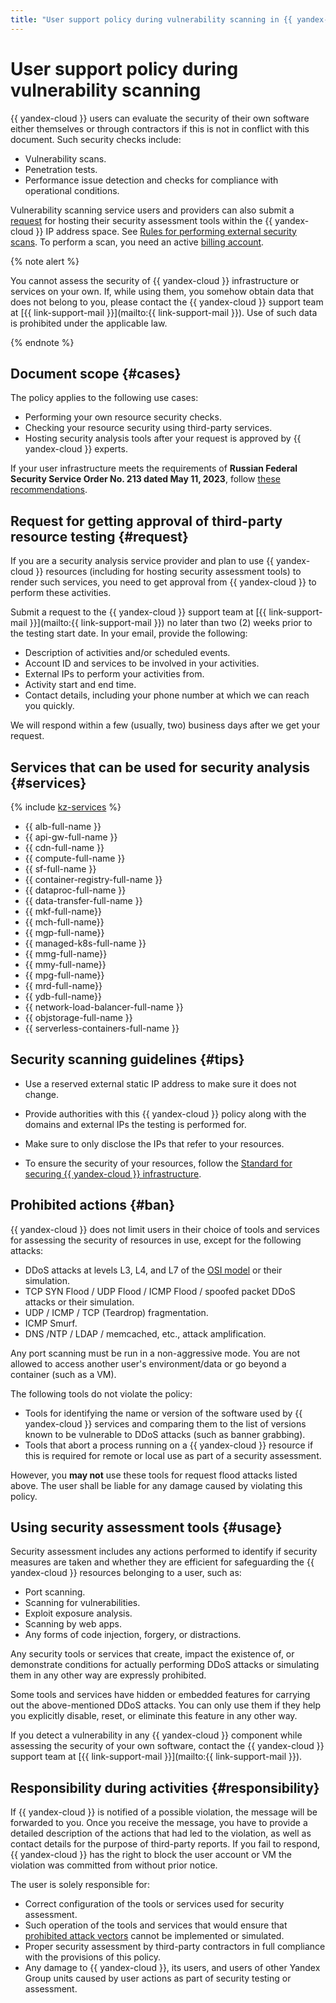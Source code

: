 ```yaml
---
title: "User support policy during vulnerability scanning in {{ yandex-cloud }}"
---
```


# User support policy during vulnerability scanning

{{ yandex-cloud }} users can evaluate the security of their own software either themselves or through contractors if this is not in conflict with this document. Such security checks include:

* Vulnerability scans.
* Penetration tests.
* Performance issue detection and checks for compliance with operational conditions.

Vulnerability scanning service users and providers can also submit a [request](#request) for hosting their security assessment tools within the {{ yandex-cloud }} IP address space. See [Rules for performing external security scans](https://yandex.ru/legal/cloud_pentest/?lang=en). To perform a scan, you need an active [billing account](../../billing/concepts/billing-account.md).

{% note alert %}

You cannot assess the security of {{ yandex-cloud }} infrastructure or services on your own. If, while using them, you somehow obtain data that does not belong to you, please contact the {{ yandex-cloud }} support team at [{{ link-support-mail }}](mailto:{{ link-support-mail }}). Use of such data is prohibited under the applicable law.

{% endnote %}

## Document scope {#cases}

The policy applies to the following use cases:

* Performing your own resource security checks.
* Checking your resource security using third-party services.
* Hosting security analysis tools after your request is approved by {{ yandex-cloud }} experts.

If your user infrastructure meets the requirements of **Russian Federal Security Service Order No. 213 dated May 11, 2023**, follow [these recommendations](#tips).

## Request for getting approval of third-party resource testing {#request}

If you are a security analysis service provider and plan to use {{ yandex-cloud }} resources (including for hosting security assessment tools) to render such services, you need to get approval from {{ yandex-cloud }} to perform these activities.

Submit a request to the {{ yandex-cloud }} support team at [{{ link-support-mail }}](mailto:{{ link-support-mail }}) no later than two (2) weeks prior to the testing start date. In your email, provide the following:

* Description of activities and/or scheduled events.
* Account ID and services to be involved in your activities.
* External IPs to perform your activities from.
* Activity start and end time.
* Contact details, including your phone number at which we can reach you quickly.

We will respond within a few (usually, two) business days after we get your request.

## Services that can be used for security analysis {#services}

{% include [kz-services](../../_includes/kz-services.md) %}

* {{ alb-full-name }}
* {{ api-gw-full-name }}
* {{ cdn-full-name }}
* {{ compute-full-name }}
* {{ sf-full-name }}
* {{ container-registry-full-name }}
* {{ dataproc-full-name }}
* {{ data-transfer-full-name }}
* {{ mkf-full-name}}
* {{ mch-full-name}}
* {{ mgp-full-name}}
* {{ managed-k8s-full-name }}
* {{ mmg-full-name}}
* {{ mmy-full-name}}
* {{ mpg-full-name}}
* {{ mrd-full-name}}
* {{ ydb-full-name}}
* {{ network-load-balancer-full-name }}
* {{ objstorage-full-name }}
* {{ serverless-containers-full-name }}

## Security scanning guidelines {#tips}

* Use a reserved external static IP address to make sure it does not change.

* Provide authorities with this {{ yandex-cloud }} policy along with the domains and external IPs the testing is performed for.

* Make sure to only disclose the IPs that refer to your resources.

* To ensure the security of your resources, follow the [Standard for securing {{ yandex-cloud }} infrastructure](../standard/all.md).

## Prohibited actions {#ban}

{{ yandex-cloud }} does not limit users in their choice of tools and services for assessing the security of resources in use, except for the following attacks:

* DDoS attacks at levels L3, L4, and L7 of the [OSI model](https://en.wikipedia.org/wiki/OSI_model) or their simulation.
* TCP SYN Flood / UDP Flood / ICMP Flood / spoofed packet DDoS attacks or their simulation.
* UDP / ICMP / TCP (Teardrop) fragmentation.
* ICMP Smurf.
* DNS /NTP / LDAP / memcached, etc., attack amplification.

Any port scanning must be run in a non-aggressive mode. You are not allowed to access another user's environment/data or go beyond a container (such as a VM).

The following tools do not violate the policy:

* Tools for identifying the name or version of the software used by {{ yandex-cloud }} services and comparing them to the list of versions known to be vulnerable to DDoS attacks (such as banner grabbing).
* Tools that abort a process running on a {{ yandex-cloud }} resource if this is required for remote or local use as part of a security assessment.

However, you **may not** use these tools for request flood attacks listed above. The user shall be liable for any damage caused by violating this policy.

## Using security assessment tools {#usage}

Security assessment includes any actions performed to identify if security measures are taken and whether they are efficient for safeguarding the {{ yandex-cloud }} resources belonging to a user, such as:

* Port scanning.
* Scanning for vulnerabilities.
* Exploit exposure analysis.
* Scanning by web apps.
* Any forms of code injection, forgery, or distractions.

Any security tools or services that create, impact the existence of, or demonstrate conditions for actually performing DDoS attacks or simulating them in any other way are expressly prohibited.

Some tools and services have hidden or embedded features for carrying out the above-mentioned DDoS attacks. You can only use them if they help you explicitly disable, reset, or eliminate this feature in any other way.

If you detect a vulnerability in any {{ yandex-cloud }} component while assessing the security of your own software, contact the {{ yandex-cloud }} support team at [{{ link-support-mail }}](mailto:{{ link-support-mail }}).

## Responsibility during activities {#responsibility}

If {{ yandex-cloud }} is notified of a possible violation, the message will be forwarded to you. Once you receive the message, you have to provide a detailed description of the actions that had led to the violation, as well as contact details for the purpose of third-party reports. If you fail to respond, {{ yandex-cloud }} has the right to block the user account or VM the violation was committed from without prior notice.

The user is solely responsible for:

* Correct configuration of the tools or services used for security assessment.
* Such operation of the tools and services that would ensure that [prohibited attack vectors](#ban) cannot be implemented or simulated.
* Proper security assessment by third-party contractors in full compliance with the provisions of this policy.
* Any damage to {{ yandex-cloud }}, its users, and users of other Yandex Group units caused by user actions as part of security testing or assessment.

